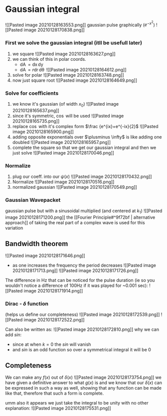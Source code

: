 # Gaussian integral
![[Pasted image 20210128163553.png]]
gaussian pulse graphically ($e^{-x^2}$)
![[Pasted image 20210128170838.png]]

### First we solve the gaussian integral (itll be usefull later)
1. we square
![[Pasted image 20210128163627.png]]
2.  we can think of this in polar coords.
	- $\operatorname{dA}=\operatorname{dx}\operatorname{dy}$
	-  $\operatorname{dA}=r \operatorname{dr} \operatorname{d \theta}$
		 ![[Pasted image 20210128164612.png]]
3. solve for polar
![[Pasted image 20210128163748.png]]
4. now just square root
![[Pasted image 20210128164649.png]]


### Solve for coefficients
1. we know it's gaussian (of width $x_{0}$)
![[Pasted image 20210128165637.png]]
2. since it's symmetric, $\cos$ will be used
![[Pasted image 20210128165735.png]]
3. replace $\cos$ with it's complex form $\frac {e^{ix}+e^{-ix}{2}$
![[Pasted image 20210128165900.png]]
4. adding opposite exponentials over $\plusminus \infty$ is like adding one doubled
![[Pasted image 20210128165957.png]]
5. complete the square so that we get our gaussian integral and then we just solve
![[Pasted image 20210128170046.png]]

### Normalize
1. plug our coeff. into our $\psi (x)$
![[Pasted image 20210128170432.png]]
2. Normalize
![[Pasted image 20210128170516.png]]
3. normalized gaussian
![[Pasted image 20210128170549.png]]

### Gaussian Wavepacket
gaussian pulse but with a sinusoidal multiplied (and centered at $k_{1}$)
![[Pasted image 20210128171200.png]]
the [[Fourier Principle#^9f72bf | alternative approach]] of taking the real part of a complex wave is used for this variation

## Bandwidth theorem
![[Pasted image 20210128171646.png]]
- as one increases the frequency the period decreases
![[Pasted image 20210128171713.png]]
![[Pasted image 20210128171726.png]]

The difference in Hz that can be noticed for the pulse duration (ie so you wouldn't notice a difference of 100Hz if it was played for ~0.001 sec):
![[Pasted image 20210128171914.png]]

### Dirac - $\delta$ function
(helps us define our completeness)
![[Pasted image 20210128172539.png]]
![[Pasted image 20210128172522.png]]

Can also be written as:
![[Pasted image 20210128172810.png]]
why we can add $sin$:
- since at when $k=0$ the $sin$ will vanish
- and $sin$ is an odd function so over a symmetrical integral it will be $0$ 

## Completeness
We can make any $f(x)$ out of $\delta (x)$
![[Pasted image 20210128173754.png]]
we have given a definitive answer to what $g(x)$ is and we know that our $\delta (x)$ can be expressed in such a way as well, showing that any function can be made like that, therefore that such a form is complete.

umm also it appears we just take the integral to be unity with no other explanation:
![[Pasted image 20210128175531.png]]